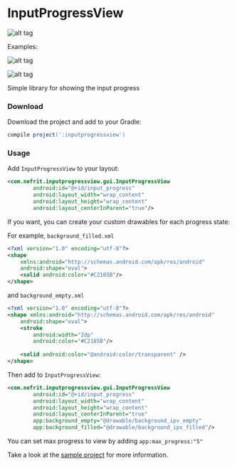 # InputProgressView

![alt tag](https://i.imgur.com/Pw6X2Ro.gif)

Examples:

![alt tag](https://i.imgur.com/kUcFTo0.gif)

![alt tag](https://i.imgur.com/icTpROc.gif)

Simple library for showing the input progress

### Download

Download the project and add to your Gradle:

```gradle
compile project(':inputprogressview')
```

### Usage

Add `InputProgressView` to your layout:
```xml
<com.nefrit.inputprogressview.gui.InputProgressView
        android:id="@+id/input_progress"
        android:layout_width="wrap_content"
        android:layout_height="wrap_content"
        android:layout_centerInParent="true"/>
```

If you want, you can create your custom drawables for each progress state:

For example, `background_filled.xml`
```xml
<?xml version="1.0" encoding="utf-8"?>
<shape
    xmlns:android="http://schemas.android.com/apk/res/android"
    android:shape="oval">
    <solid android:color="#C2185B"/>
</shape>
```

and `background_empty.xml`
```xml
<?xml version="1.0" encoding="utf-8"?>
<shape xmlns:android="http://schemas.android.com/apk/res/android"
    android:shape="oval">
    <stroke
        android:width="2dp"
        android:color="#C2185B"/>
       
    <solid android:color="@android:color/transparent" />
</shape>
```

Then add to `InputProgressView`:
```xml
<com.nefrit.inputprogressview.gui.InputProgressView
        android:id="@+id/input_progress"
        android:layout_width="wrap_content"
        android:layout_height="wrap_content"
        android:layout_centerInParent="true"
        app:background_empty="@drawable/background_ipv_empty"
        app:background_filled="@drawable/background_ipv_filled"/>
```

You can set max progress to view by adding `app:max_progress:"5"`

Take a look at the [sample project](sample) for more information.